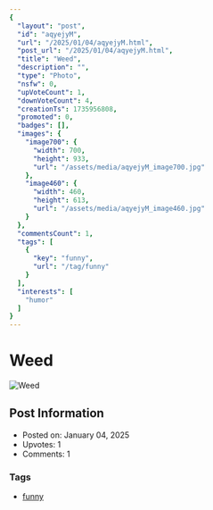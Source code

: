 ```yaml
---
{
  "layout": "post",
  "id": "aqyejyM",
  "url": "/2025/01/04/aqyejyM.html",
  "post_url": "/2025/01/04/aqyejyM.html",
  "title": "Weed",
  "description": "",
  "type": "Photo",
  "nsfw": 0,
  "upVoteCount": 1,
  "downVoteCount": 4,
  "creationTs": 1735956808,
  "promoted": 0,
  "badges": [],
  "images": {
    "image700": {
      "width": 700,
      "height": 933,
      "url": "/assets/media/aqyejyM_image700.jpg"
    },
    "image460": {
      "width": 460,
      "height": 613,
      "url": "/assets/media/aqyejyM_image460.jpg"
    }
  },
  "commentsCount": 1,
  "tags": [
    {
      "key": "funny",
      "url": "/tag/funny"
    }
  ],
  "interests": [
    "humor"
  ]
}
---
```


# Weed

![Weed](/assets/media/aqyejyM_image700.jpg)

## Post Information

- Posted on: January 04, 2025
- Upvotes: 1
- Comments: 1

### Tags

- [funny](/tag/funny)
